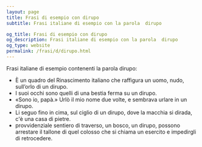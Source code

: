 ```yaml
---
layout: page
title: Frasi di esempio con dirupo 
subtitle: Frasi italiane di esempio con la parola  dirupo

og_title: Frasi di esempio con dirupo 
og_description: Frasi italiane di esempio con la parola  dirupo
og_type: website
permalink: /frasi/d/dirupo.html
---
```


Frasi italiane di esempio contenenti la parola dirupo:


- È un quadro del Rinascimento italiano che raffigura un uomo, nudo, sull’orlo di un dirupo.
- I suoi occhi sono quelli di una bestia ferma su un dirupo.
- «Sono io, papà.» Urlò il mio nome due volte, e sembrava urlare in un dirupo.
- Li seguo fino in cima, sul ciglio di un dirupo, dove la macchia si dirada, c'è una casa di pietre.
- provvidenziale sentiero di traverso, un bosco, un dirupo, possono arrestare il tallone di quel colosso che si chiama un esercito e impedirgli di retrocedere.
